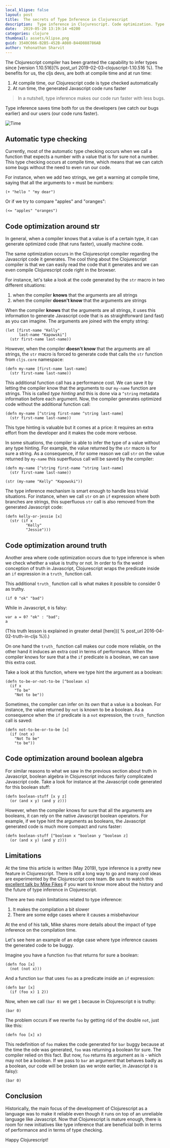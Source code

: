 ```yaml
---
local_klipse: false
layout: post
title:  The secrets of Type Inference in Clojurescript
description:  Type inference in Clojurescript. Code optimization. Type checking.
date:   2019-05-20 13:19:14 +0200
categories: clojure
thumbnail: assets/klipse.png
guid: 3540C066-B2B5-452B-A080-B44D888786AB
author: Yehonathan Sharvit
---
```



The Clojurescript compiler has been granted the capability to infer types since [version 1.10.516](% post_url 2019-02-03-clojuscript-1.10.516 %). The benefits for us, the cljs devs, are both at compile time and at run time:

1. At compile time, our Clojurescript code is type checked automatically
2. At run time, the generated Javascript code runs faster

> In a nutshell, type inference makes our code run faster with less bugs.

Type inference saves time both for us the developers (we catch our bugs earlier) and our users (our code runs faster).

![Time](/assets/time.jpg)


## Automatic type checking

Currently, most of the automatic type checking occurs when we call a function that expects a number with a value that is for sure not a number. This type checking occurs at compile time, which means that we can catch some bugs without the need to even run our code. 

For instance, when we add two strings, we get a warning at compile time, saying that all the arguments to `+` must be numbers:

~~~klipse
(+ "hello " "my dear")
~~~

Or if we try to compare "apples" and "oranges":

~~~klipse
(<= "apples" "oranges")
~~~



## Code optimization around str

In general, when a compiler knows that a value is of a certain type, it can generate optimized code (that runs faster), usually machine code.

The same optimization occurs in the Clojurescript compiler regarding the Javascript code it generates. The cool thing about the Clojurescript compiler is that we can easily read the code that it generates and we can even compile Clojurescript code right in the browser.

For instance, let's take a look at the code generated by the `str` macro in two different situations:

1. when the compiler **knows** that the arguments are all strings
2. when the compiler **doesn't know** that the arguments are strings


When the compiler **knows** that the arguments are all strings, it uses this information to generate Javascript code that is as straightforward (and fast) as you can imagine. The arguments are joined with the empty string:

~~~klipse-js
(let [first-name "Kelly"
      last-name "Kapowski"]
  (str first-name last-name))
~~~

However, when the compiler **doesn't know** that the arguments are all strings, the `str` macro is forced to generate code that calls the `str` function from `cljs.core` namespace:

~~~klipse-js
(defn my-name [first-name last-name]
  (str first-name last-name))
~~~

This additional function call has a performance cost. We can save it by letting the compiler know that the arguments to our `my-name` function are strings. This is called _type hinting_ and this is done via a `^string` metadata information before each argument. Now, the compiler generates optimized code without the additional function call:

~~~klipse-js
(defn my-name [^string first-name ^string last-name]
  (str first-name last-name))
~~~

This type hinting is valuable but it comes at a price: it requires an extra effort from the developer and it makes the code more verbose. 

In some situations, the compiler is able to infer the type of a value without any type hinting. For example, the value returned by the `str` macro is for sure a string. As a consequence, if for some reason we call `str` on the value returned by `my-name` this superfluous call will be saved by the compiler:

~~~klipse-js
(defn my-name [^string first-name ^string last-name]
  (str first-name last-name))

(str (my-name "Kelly" "Kapowski"))
~~~

The type inference mechanism is smart enough to handle less trivial situations. For instance, when we call `str` on an `if` expression where both branches are strings, this superfluous `str` call is also removed from the generated Javascript code:


~~~klipse-js
(defn kelly-or-jessie [x]
  (str (if x 
         "Kelly"
         "Jessie")))
~~~


## Code optimization around truth

Another area where code optimization occurs due to type inference is when we check whether a value is truthy or not. In order to fix the weird conception of truth in Javascript, Clojurescript wraps the predicate inside an `if` expression in a `truth_` function call. 

This additional `truth_` function call is what makes it possible to consider 0 as truthy.

~~~klipse
(if 0 "ok" "bad")
~~~

While in Javascript, `0` is falsy:

~~~eval-js
var a = 0? "ok" : "bad";
a
~~~

(This truth lesson is explained in greater detail [here]({ % post_url 2016-04-02-truth-in-cljs %}).)

On one hand the `truth_` function call makes our code more reliable, on the other hand it induces an extra cost in terms of performance. When the compiler knows for sure that a the `if` predicate is a boolean, we can save this extra cost.

Take a look at this function, where we type hint the argument as a boolean:

~~~klipse-js
(defn to-be-or-not-to-be [^boolean x]
  (if x 
    "To be"
    "Not to be"))
~~~


Sometimes, the compiler can infer on its own that a value is a boolean. For instance, the value returned by `not` is known to be a boolean. As a consequence when the `if` predicate is a `not` expression, the `truth_` function call is saved:

~~~klipse-js
(defn not-to-be-or-to-be [x]
  (if (not x) 
    "Not To be"
    "to be"))
~~~

## Code optimization around boolean algebra

For similar reasons to what we saw in the previous section about truth in Javascript, boolean algebra in Clojurescript induces fairly complicated Javascript code. Take a look for instance at the Javascript code generated for this boolean stuff:

~~~klipse-js
(defn boolean-stuff [x y z]
  (or (and x y) (and y z)))
~~~

However, when the compiler knows for sure that all the arguments are booleans, it can rely on the native Javascript boolean operators. For example, if we type hint the arguments as booleans, the Javascript generated code is much more compact and runs faster:

~~~klipse-js
(defn boolean-stuff [^boolean x ^boolean y ^boolean z]
  (or (and x y) (and y z)))
~~~


## Limitations

At the time this article is written (May 2019), type inference is a pretty new feature in Clojurescript. There is still a long way to go and many cool ideas are experimented by the Clojurescript core team. Be sure to watch this [excellent talk by Mike Fikes](https://www.youtube.com/watch?v=tPnCtXrwvIw) if you want to know more about the history and the future of type inference in Clojurescript. 

There are two main limitations related to type inference:

1. It makes the compilation a bit slower
2. There are some edge cases where it causes a misbehaviour

At the end of his talk, Mike shares more details about the impact of type inference on the compilation time.

Let's see here an example of an edge case where type inference causes the generated code to be buggy.

Imagine you have a function `foo` that returns for sure a boolean:

~~~klipse
(defn foo [x]
  (not (not x)))
~~~

And a function `bar` that uses `foo` as a predicate inside an `if` expression:

~~~klipse
(defn bar [x]
  (if (foo x) 1 2))
~~~

Now, when we call `(bar 0)` we get `1` because in Clojurescript `0` is truthy:

~~~klipse
(bar 0)
~~~

The problem occurs if we rewrite `foo` by getting rid of the double `not`, just like this:

~~~klipse
(defn foo [x] x)
~~~

This redefinition of `foo` makes the code generated for `bar` buggy because at the time the ode was generated, `foo` was returning a boolean for sure. The compiler relied on this fact. But now, `foo` returns its argument as is - which may not be a boolean. If we pass to `bar` an argument that behaves badly as a boolean, our code will be broken (as we wrote earlier, in Javascript `0` is falsy):

~~~klipse
(bar 0)
~~~

## Conclusion

Historically, the main focus of the development of Clojurescript as a language was to make it reliable even though it runs on top of an unreliable language like Javascript. Now that Clojurescript is mature enough, there is room for new initiatives like type inference that are beneficial both in terms of performance and in terms of type checking.

Happy Clojurescript!
